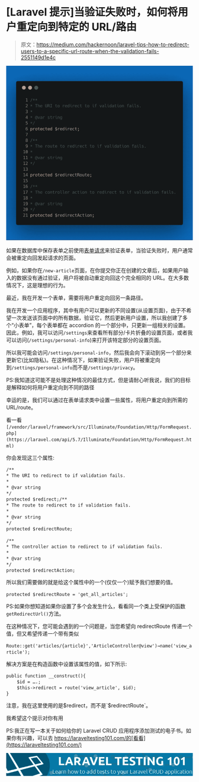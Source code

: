 # [Laravel 提示]当验证失败时，如何将用户重定向到特定的 URL/路由

> 原文：<https://medium.com/hackernoon/laravel-tips-how-to-redirect-users-to-a-specific-url-route-when-the-validation-fails-2551149d1e4c>

![](img/c21a8ebb9608cd62edc64495c9b363f6.png)

如果在数据库中保存表单之前使用[表单请求](https://laravel.com/docs/5.7/validation#form-request-validation)来验证表单，当验证失败时，用户通常会被重定向回发起请求的页面。

例如，如果你在`/new-article`页面，在你提交你正在创建的文章后，如果用户输入的数据没有通过验证，用户将被自动重定向回这个完全相同的 URL。在大多数情况下，这是理想的行为。

最近，我在开发一个表单，需要将用户重定向回另一条路径。

我在开发一个应用程序，其中有用户可以更新的不同设置(从设置页面)，由于不希望一次发送该页面中的所有数据，验证它，然后更新用户设置，所以我创建了多个“小表单”，每个表单都在 accordion 的一个部分中，只更新一组相关的设置。因此，例如，我可以访问`/settings`来查看所有部分/卡片折叠的设置页面，或者我可以访问(`/settings/personal-info`)来打开该特定部分的设置页面。

所以我可能会访问`/settings/personal-info`，然后我会向下滚动到另一个部分来更新它(比如隐私)。在这种情况下，如果验证失败，用户将被重定向到`/settings/personal-info`而不是`/settings/privacy`。

PS:我知道这可能不是处理这种情况的最佳方式，但是请耐心听我说，我们的目标是解释如何将用户重定向到不同的路径

幸运的是，我们可以通过在表单请求类中设置一些属性，将用户重定向到所需的 URL/route。

看一看`[/vendor/laravel/framework/src/Illuminate/Foundation/Http/FormRequest.php](https://laravel.com/api/5.7/Illuminate/Foundation/Http/FormRequest.html)`

你会发现这三个属性:

```
/**
* The URI to redirect to if validation fails.
*
* @var string
*/
protected $redirect;/**
* The route to redirect to if validation fails.
*
* @var string
*/
protected $redirectRoute;

/**
* The controller action to redirect to if validation fails.
*
* @var string
*/
protected $redirectAction;
```

所以我们需要做的就是给这个属性中的一个(仅仅一个)赋予我们想要的值。

`protected $redirectRoute = 'get_all_articles';`

PS:如果你想知道如果你设置了多个会发生什么，看看同一个类上受保护的函数`getRedirectUrl()`方法。

在这种情况下，您可能会遇到的一个问题是，当您希望向 redirectRoute 传递一个值，但又希望传递一个带有类似

`Route::get('articles/{article}','ArticleController@view')→name('view_article');`

解决方案是在构造函数中设置该属性的值，如下所示:

```
public function __construct(){
	$id = ….;
	$this->redirect = route('view_article', $id);
}
```

注意，我在这里使用的是$redirect，而不是`$redirectRoute`。

我希望这个提示对你有用

PS:我正在写一本关于如何给你的 Laravel CRUD 应用程序添加测试的电子书。如果你有兴趣，可以去 https://laraveltesting101.com/的[看看](https://laraveltesting101.com/)

[![](img/52bf9e84126f483254abfde8427668f0.png)](https://laraveltesting101.com/)